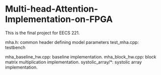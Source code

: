 # Multi-head-Attention-Implementation-on-FPGA

This is the final project for EECS 221.

mha.h: common header defining model parameters
test_mha.cpp: testbench

mha_baseline_hw.cpp: baseline implementation.
mha_block_hw.cpp: block matrix multiplication implementation.
systolic_array/*: systolic array implementation.
